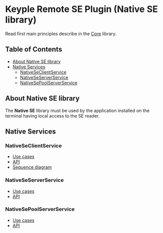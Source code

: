 # Keyple Remote SE Plugin (Native SE library)

Read first main principles describe in the [Core](../core/README.md) library.

## Table of Contents

* [About Native SE library](#about-native-se-library)
* [Native Services](#native-services)
    * [NativeSeClientService](#nativeseclientservice)
    * [NativeSeServerService](#nativeseserverservice)
    * [NativeSePoolServerService](#nativesepoolserverservice)

## About Native SE library

The **Native SE** library must be used by the application installed on the terminal having local access to the SE reader.

## Native Services

### NativeSeClientService

* [Use cases](../core/README.md#remote-se-server-plugin)
* [API](../core/README.md#remote-se-server-plugin-api-class-diagram)
* [Sequence diagram](../core/README.md#remote-se-server-plugin-sequence-diagram)

### NativeSeServerService

* [Use cases](../core/README.md#remote-se-client-plugin)
* [API](../core/README.md#remote-se-client-plugin-api-class-diagram)

### NativeSePoolServerService

* [Use cases](../core/README.md#remote-se-pool-client-plugin)
* [API](../core/README.md#remote-se-pool-client-plugin-api-class-diagram)
